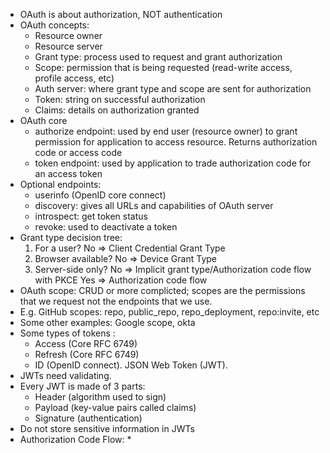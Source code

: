 - OAuth is about authorization, NOT authentication
- OAuth concepts:
  * Resource owner
  * Resource server
  * Grant type: process used to request and grant authorization
  * Scope: permission that is being requested (read-write access, profile access, etc)
  * Auth server: where grant type and scope are sent for authorization
  * Token: string on successful authorization
  * Claims: details on authorization granted
- OAuth core
  * authorize endpoint: used by end user (resource owner) to grant permission
    for application to access resource. Returns authorization code or access code
  * token endpoint: used by application to trade authorization code for an
    access token
- Optional endpoints:
  * userinfo (OpenID core connect)
  * discovery: gives all URLs and capabilities of OAuth server
  * introspect: get token status
  * revoke: used to deactivate a token
- Grant type decision tree:
  1. For a user? No => Client Credential Grant Type
  2. Browser available? No => Device Grant Type
  3. Server-side only? No => Implicit grant type/Authorization code flow with PKCE
                      Yes => Authorization code flow
- OAuth scope: CRUD or more complicted; scopes are the permissions that we
  request not the endpoints that we use.
- E.g. GitHub scopes: repo, public_repo, repo_deployment, repo:invite, etc
- Some other examples: Google scope, okta
- Some types of tokens :
  * Access (Core RFC 6749)
  * Refresh (Core RFC 6749)
  * ID (OpenID connect). JSON Web Token (JWT).
- JWTs need validating.
- Every JWT is made of 3 parts:
  * Header (algorithm used to sign)
  * Payload (key-value pairs called claims)
  * Signature (authentication)
- Do not store sensitive information in JWTs
- Authorization Code Flow:
  * 
